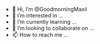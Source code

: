 - 👋 Hi, I’m @GoodmorningMaxii
- 👀 I’m interested in ...
- 🌱 I’m currently learning ...
- 💞️ I’m looking to collaborate on ...
- 📫 How to reach me ...

<!---
GoodmorningMaxii/GoodmorningMaxii is a ✨ special ✨ repository because its `README.md` (this file) appears on your GitHub profile.
You can click the Preview link to take a look at your changes.
--->
